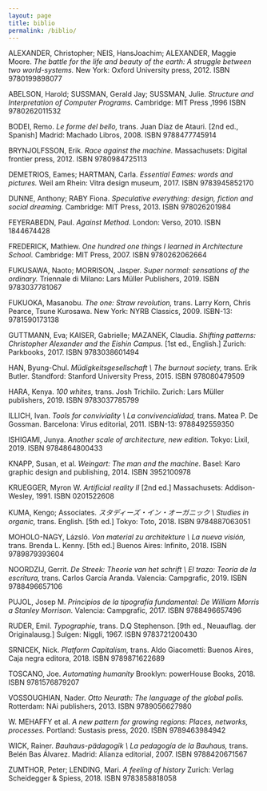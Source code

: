```yaml
---
layout: page
title: biblio
permalink: /biblio/
---
```



ALEXANDER, Christopher; NEIS, HansJoachim; ALEXANDER, Maggie Moore. *The battle for the life and beauty of the earth: A struggle between two world-systems.* New York: Oxford University press, 2012. ISBN 9780199898077

ABELSON, Harold; SUSSMAN, Gerald Jay; SUSSMAN, Julie. *Structure and Interpretation of Computer Programs.* Cambridge: MIT Press ,1996 ISBN 9780262011532

BODEI, Remo. *Le forme del bello,* trans. Juan Díaz de Atauri. \[2nd ed., Spanish\]  Madrid: Machado Libros, 2008. ISBN 9788477745914

BRYNJOLFSSON, Erik. *Race against the machine.* Massachusets: Digital frontier press, 2012. ISBN 9780984725113

DEMETRIOS, Eames; HARTMAN, Carla. *Essential Eames: words and pictures.* Weil am Rhein: Vitra design museum, 2017. ISBN 9783945852170

DUNNE, Anthony; RABY Fiona. *Speculative everything: design, fiction and social dreaming.* Cambridge: MIT Press, 2013. ISBN 978026201984

FEYERABEDN, Paul. *Against Method.* London: Verso, 2010.  ISBN 1844674428

FREDERICK, Mathiew. *One hundred one things I learned in Architecture School.* Cambridge: MIT Press, 2007. ISBN 9780262062664

FUKUSAWA, Naoto; MORRISON, Jasper. *Super normal: sensations of the ordinary.* Triennale di Milano: Lars Müller Publishers, 2019. ISBN 9783037781067

FUKUOKA, Masanobu. *The one: Straw revolution,* trans. Larry Korn, Chris Pearce, Tsune Kurosawa. New York: NYRB Classics, 2009. ISBN-13: 9781590173138

GUTTMANN, Eva; KAISER, Gabrielle; MAZANEK, Claudia. *Shifting patterns: Christopher Alexander and the Eishin Campus.* \[1st ed., English.\] Zurich: Parkbooks, 2017. ISBN 9783038601494

HAN, Byung-Chul. *Müdigkeitsgesellschaft \ The burnout society,* trans. Erik Butler. Standford: Stanford University Press, 2015. ISBN 978080479509

HARA, Kenya. *100 whites,* trans. Josh Trichilo. Zurich: Lars Müller publishers, 2019. ISBN 9783037785799

ILLICH, Ivan. *Tools for conviviality \ La convivencialidad,* trans. Matea P. De Gossman. Barcelona: Virus editorial, 2011. ISBN-13: 9788492559350

ISHIGAMI, Junya. *Another scale of architecture, new edition.* Tokyo: Lixil, 2019. ISBN 9784864800433

KNAPP, Susan, et al. *Weingart: The man and the machine.* Basel: Karo graphic design and publishing, 2014. ISBN 3952100978

KRUEGGER, Myron W. *Artificial reality II* \[2nd ed.\] Massachusets: Addison-Wesley, 1991. ISBN 0201522608

KUMA, Kengo; Associates. *スタディーズ・イン・オーガニック \ Studies in organic,* trans. English. \[5th ed.\]  Tokyo: Toto, 2018. ISBN 9784887063051

MOHOLO-NAGY, Lázsló. *Von material zu architekture \ La nueva visión,* trans. Brenda L. Kenny. \[5th ed.\] Buenos Aires: Infinito, 2018. ISBN 9789879393604

NOORDZIJ, Gerrit. *De Streek: Theorie van het schrift \ El trazo: Teoría de la escritura,* trans. Carlos García Aranda. Valencia:  Campgrafic, 2019. ISBN 9788496657106

PUJOL, Josep M. *Principios de la tipografía fundamental: De William Morris a Stanley Morrison.* Valencia: Campgrafic, 2017. ISBN 9788496657496

RUDER, Emil. *Typographie,* trans. D.Q Stephenson. \[9th ed., Neuauflag. der Originalausg.\]  Sulgen: Niggli, 1967. ISBN 9783721200430

SRNICEK, Nick. *Platform Capitalism,* trans. Aldo Giacometti: Buenos Aires, Caja negra editora, 2018. ISBN 9789871622689

TOSCANO, Joe. *Automating humanity* Brooklyn: powerHouse Books, 2018. ISBN 9781576879207

VOSSOUGHIAN, Nader. *Otto Neurath: The language of the global polis.* Rotterdam: NAi publishers, 2013. ISBN 9789056627980

W. MEHAFFY et al. *A new pattern for growing regions: Places, networks, processes.* Portland: Sustasis press, 2020. ISBN 9789463984942 

WICK, Rainer. *Bauhaus-pädagogik \ La pedagogía de la Bauhaus,* trans. Belén Bas Álvarez. Madrid: Alianza editorial, 2007. ISBN 9788420671567

ZUMTHOR, Peter; LENDING, Mari. *A feeling of history* Zurich: Verlag Scheidegger & Spiess, 2018. ISBN 9783858818058

